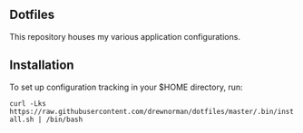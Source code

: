 ## Dotfiles

This repository houses my various application configurations.

## Installation

To set up configuration tracking in your $HOME directory, run:

`curl -Lks https://raw.githubusercontent.com/drewnorman/dotfiles/master/.bin/install.sh | /bin/bash`
